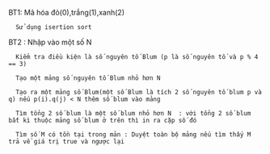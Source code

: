 BT1: 
      Mã hóa đỏ(0),trắng(1),xanh(2)
     
      Sử dụng isertion sort
BT2 : Nhập vào một số N
      
      Kiểm tra điều kiện là số nguyên tố Blum (p là số nguyên tố và p % 4 == 3)
      
      Tạo một mảng số nguyên tố Blum nhỏ hơn N
      
      Tạo ra một mảng số Blum(một số Blum là tích 2 số nguyên tố blum p và q) nếu p(i).q(j) < N thêm số blum vào mảng
      
      Tìm tổng 2 số blum là một số blum nhỏ hơn N  : với tổng 2 số blum bất kì thuộc mảng số blum ở trên thì in ra cặp số đó
      
      Tìm số M có tồn tại trong mản : Duyệt toàn bộ mảng nếu tìm thấy M trả về giá trị true và ngược lại
